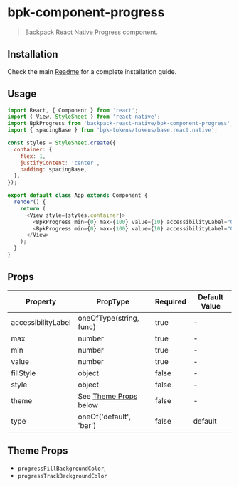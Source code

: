 # bpk-component-progress

> Backpack React Native Progress component.

## Installation

Check the main [Readme](https://github.com/skyscanner/backpack-react-native#usage) for a complete installation guide.

## Usage

```js
import React, { Component } from 'react';
import { View, StyleSheet } from 'react-native';
import BpkProgress from 'backpack-react-native/bpk-component-progress';
import { spacingBase } from 'bpk-tokens/tokens/base.react.native';

const styles = StyleSheet.create({
  container: {
    flex: 1,
    justifyContent: 'center',
    padding: spacingBase,
  },
});

export default class App extends Component {
  render() {
    return (
      <View style={styles.container}>
        <BpkProgress min={0} max={100} value={10} accessibilityLabel="0 of 100" />
        <BpkProgress min={0} max={100} value={10} accessibilityLabel="0 of 100" type="Bar" />
      </View>
    );
  }
}
```

## Props

| Property           | PropType                              | Required | Default Value |
| ------------------ | ------------------------------------- | -------- | ------------- |
| accessibilityLabel | oneOfType(string, func)               | true     | -             |
| max                | number                                | true     | -             |
| min                | number                                | true     | -             |
| value              | number                                | true     | -             |
| fillStyle          | object                                | false    | -             |
| style              | object                                | false    | -             |
| theme              | See [Theme Props](#theme-props) below | false    | -             |
| type               | oneOf('default', 'bar')               | false    | default       |


## Theme Props

* `progressFillBackgroundColor`,
* `progressTrackBackgroundColor`
